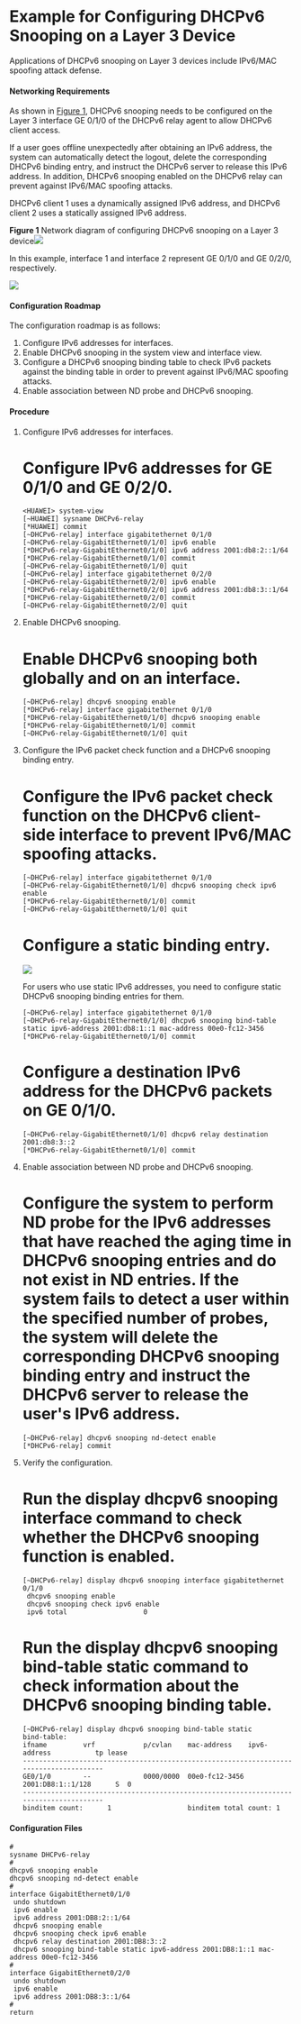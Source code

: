 Example for Configuring DHCPv6 Snooping on a Layer 3 Device
===========================================================

Applications of DHCPv6 snooping on Layer 3 devices include IPv6/MAC spoofing attack defense.

#### Networking Requirements

As shown in [Figure 1](#EN-US_CONCEPT_0314612912__fig8310216184110), DHCPv6 snooping needs to be configured on the Layer 3 interface GE 0/1/0 of the DHCPv6 relay agent to allow DHCPv6 client access.

If a user goes offline unexpectedly after obtaining an IPv6 address, the system can automatically detect the logout, delete the corresponding DHCPv6 binding entry, and instruct the DHCPv6 server to release this IPv6 address. In addition, DHCPv6 snooping enabled on the DHCPv6 relay can prevent against IPv6/MAC spoofing attacks.

DHCPv6 client 1 uses a dynamically assigned IPv6 address, and DHCPv6 client 2 uses a statically assigned IPv6 address.

**Figure 1** Network diagram of configuring DHCPv6 snooping on a Layer 3 device![](../../../../public_sys-resources/note_3.0-en-us.png) 

In this example, interface 1 and interface 2 represent GE 0/1/0 and GE 0/2/0, respectively.


  
![](figure/en-us_image_0316480564.png)

#### Configuration Roadmap

The configuration roadmap is as follows:

1. Configure IPv6 addresses for interfaces.
2. Enable DHCPv6 snooping in the system view and interface view.
3. Configure a DHCPv6 snooping binding table to check IPv6 packets against the binding table in order to prevent against IPv6/MAC spoofing attacks.
4. Enable association between ND probe and DHCPv6 snooping.

#### Procedure

1. Configure IPv6 addresses for interfaces.
   
   # Configure IPv6 addresses for GE 0/1/0 and GE 0/2/0.
   
   ```
   <HUAWEI> system-view
   [~HUAWEI] sysname DHCPv6-relay
   [*HUAWEI] commit
   [~DHCPv6-relay] interface gigabitethernet 0/1/0
   [~DHCPv6-relay-GigabitEthernet0/1/0] ipv6 enable
   [*DHCPv6-relay-GigabitEthernet0/1/0] ipv6 address 2001:db8:2::1/64
   [*DHCPv6-relay-GigabitEthernet0/1/0] commit
   [~DHCPv6-relay-GigabitEthernet0/1/0] quit
   [~DHCPv6-relay] interface gigabitethernet 0/2/0
   [~DHCPv6-relay-GigabitEthernet0/2/0] ipv6 enable
   [*DHCPv6-relay-GigabitEthernet0/2/0] ipv6 address 2001:db8:3::1/64
   [*DHCPv6-relay-GigabitEthernet0/2/0] commit
   [~DHCPv6-relay-GigabitEthernet0/2/0] quit
   ```
2. Enable DHCPv6 snooping.
   
   # Enable DHCPv6 snooping both globally and on an interface.
   
   ```
   [~DHCPv6-relay] dhcpv6 snooping enable
   [*DHCPv6-relay] interface gigabitethernet 0/1/0
   [*DHCPv6-relay-GigabitEthernet0/1/0] dhcpv6 snooping enable 
   [*DHCPv6-relay-GigabitEthernet0/1/0] commit
   [~DHCPv6-relay-GigabitEthernet0/1/0] quit
   ```
3. Configure the IPv6 packet check function and a DHCPv6 snooping binding entry.
   
   # Configure the IPv6 packet check function on the DHCPv6 client-side interface to prevent IPv6/MAC spoofing attacks.
   
   ```
   [~DHCPv6-relay] interface gigabitethernet 0/1/0
   [~DHCPv6-relay-GigabitEthernet0/1/0] dhcpv6 snooping check ipv6 enable
   [*DHCPv6-relay-GigabitEthernet0/1/0] commit
   [~DHCPv6-relay-GigabitEthernet0/1/0] quit
   ```
   
   # Configure a static binding entry.
   
   ![](../../../../public_sys-resources/note_3.0-en-us.png) 
   
   For users who use static IPv6 addresses, you need to configure static DHCPv6 snooping binding entries for them.
   
   ```
   [~DHCPv6-relay] interface gigabitethernet 0/1/0
   [~DHCPv6-relay-GigabitEthernet0/1/0] dhcpv6 snooping bind-table static ipv6-address 2001:db8:1::1 mac-address 00e0-fc12-3456
   [*DHCPv6-relay-GigabitEthernet0/1/0] commit
   ```
   
   # Configure a destination IPv6 address for the DHCPv6 packets on GE 0/1/0.
   
   ```
   [~DHCPv6-relay-GigabitEthernet0/1/0] dhcpv6 relay destination 2001:db8:3::2
   [*DHCPv6-relay-GigabitEthernet0/1/0] commit
   ```
4. Enable association between ND probe and DHCPv6 snooping.
   
   # Configure the system to perform ND probe for the IPv6 addresses that have reached the aging time in DHCPv6 snooping entries and do not exist in ND entries. If the system fails to detect a user within the specified number of probes, the system will delete the corresponding DHCPv6 snooping binding entry and instruct the DHCPv6 server to release the user's IPv6 address.
   
   ```
   [~DHCPv6-relay] dhcpv6 snooping nd-detect enable
   [*DHCPv6-relay] commit
   ```
5. Verify the configuration.
   
   # Run the **display dhcpv6 snooping interface** command to check whether the DHCPv6 snooping function is enabled.
   
   ```
   [~DHCPv6-relay] display dhcpv6 snooping interface gigabitethernet 0/1/0
    dhcpv6 snooping enable
    dhcpv6 snooping check ipv6 enable
    ipv6 total                   0             
   ```
   
   # Run the **display dhcpv6 snooping bind-table static** command to check information about the DHCPv6 snooping binding table.
   
   ```
   [~DHCPv6-relay] display dhcpv6 snooping bind-table static
   bind-table:
   ifname         vrf            p/cvlan    mac-address    ipv6-address           tp lease    
   ---------------------------------------------------------------------------------------
   GE0/1/0        --             0000/0000  00e0-fc12-3456 2001:DB8:1::1/128      S  0
   ---------------------------------------------------------------------------------------
   binditem count:      1                   binditem total count: 1 
   ```

#### Configuration Files

```
# 
sysname DHCPv6-relay 
# 
dhcpv6 snooping enable
dhcpv6 snooping nd-detect enable                                     
#
interface GigabitEthernet0/1/0 
 undo shutdown  
 ipv6 enable
 ipv6 address 2001:DB8:2::1/64 
 dhcpv6 snooping enable
 dhcpv6 snooping check ipv6 enable
 dhcpv6 relay destination 2001:DB8:3::2 
 dhcpv6 snooping bind-table static ipv6-address 2001:DB8:1::1 mac-address 00e0-fc12-3456
#                                   
interface GigabitEthernet0/2/0 
 undo shutdown 
 ipv6 enable
 ipv6 address 2001:DB8:3::1/64 
# 
return 
```